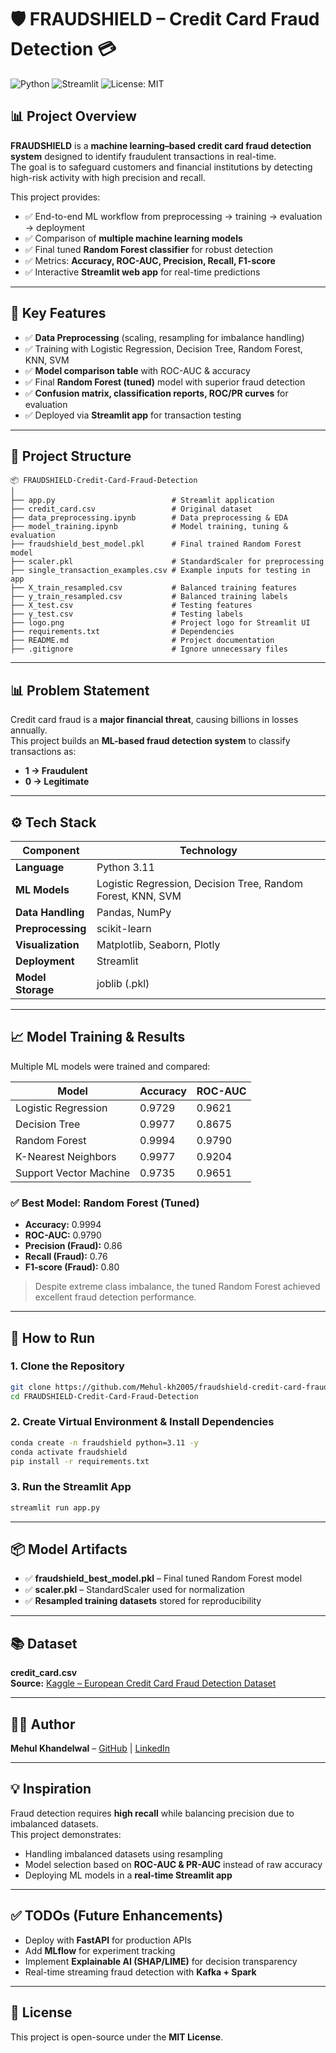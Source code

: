 # 🛡️ FRAUDSHIELD – Credit Card Fraud Detection 💳

![Python](https://img.shields.io/badge/Python-3.11-blue.svg) ![Streamlit](https://img.shields.io/badge/Streamlit-App-red.svg) ![License: MIT](https://img.shields.io/badge/License-MIT-green.svg)

## 📊 Project Overview  

**FRAUDSHIELD** is a **machine learning–based credit card fraud detection system** designed to identify fraudulent transactions in real-time.  
The goal is to safeguard customers and financial institutions by detecting high-risk activity with high precision and recall.  

This project provides:  

- ✅ End-to-end ML workflow from preprocessing → training → evaluation → deployment  
- ✅ Comparison of **multiple machine learning models**  
- ✅ Final tuned **Random Forest classifier** for robust detection  
- ✅ Metrics: **Accuracy, ROC-AUC, Precision, Recall, F1-score**  
- ✅ Interactive **Streamlit web app** for real-time predictions  

---

## 🚀 Key Features  

- ✅ **Data Preprocessing** (scaling, resampling for imbalance handling)  
- ✅ Training with Logistic Regression, Decision Tree, Random Forest, KNN, SVM  
- ✅ **Model comparison table** with ROC-AUC & accuracy  
- ✅ Final **Random Forest (tuned)** model with superior fraud detection  
- ✅ **Confusion matrix, classification reports, ROC/PR curves** for evaluation  
- ✅ Deployed via **Streamlit app** for transaction testing  

---

## 📂 Project Structure

```plaintext
📦 FRAUDSHIELD-Credit-Card-Fraud-Detection
│
├── app.py                          # Streamlit application
├── credit_card.csv                 # Original dataset
├── data_preprocessing.ipynb        # Data preprocessing & EDA
├── model_training.ipynb            # Model training, tuning & evaluation
├── fraudshield_best_model.pkl      # Final trained Random Forest model
├── scaler.pkl                      # StandardScaler for preprocessing
├── single_transaction_examples.csv # Example inputs for testing in app
├── X_train_resampled.csv           # Balanced training features
├── y_train_resampled.csv           # Balanced training labels
├── X_test.csv                      # Testing features
├── y_test.csv                      # Testing labels
├── logo.png                        # Project logo for Streamlit UI
├── requirements.txt                # Dependencies
├── README.md                       # Project documentation
├── .gitignore                      # Ignore unnecessary files
```

---

## 📊 Problem Statement

Credit card fraud is a **major financial threat**, causing billions in losses annually.  
This project builds an **ML-based fraud detection system** to classify transactions as:

- **1 → Fraudulent**  
- **0 → Legitimate**

---

## ⚙️ Tech Stack

| Component         | Technology |
|-------------------|------------|
| **Language**      | Python 3.11 |
| **ML Models**     | Logistic Regression, Decision Tree, Random Forest, KNN, SVM |
| **Data Handling** | Pandas, NumPy |
| **Preprocessing** | scikit-learn |
| **Visualization** | Matplotlib, Seaborn, Plotly |
| **Deployment**    | Streamlit |
| **Model Storage** | joblib (.pkl) |

---

## 📈 Model Training & Results

Multiple ML models were trained and compared:

| Model                   | Accuracy | ROC-AUC |
|-------------------------|----------|---------|
| Logistic Regression     | 0.9729   | 0.9621  |
| Decision Tree           | 0.9977   | 0.8675  |
| Random Forest           | 0.9994   | 0.9790  |
| K-Nearest Neighbors     | 0.9977   | 0.9204  |
| Support Vector Machine  | 0.9735   | 0.9651  |

### ✅ Best Model: **Random Forest (Tuned)**

- **Accuracy:** 0.9994  
- **ROC-AUC:** 0.9790  
- **Precision (Fraud):** 0.86  
- **Recall (Fraud):** 0.76  
- **F1-score (Fraud):** 0.80

> Despite extreme class imbalance, the tuned Random Forest achieved excellent fraud detection performance.

---

## 🧪 How to Run

### 1. Clone the Repository
```bash
git clone https://github.com/Mehul-kh2005/fraudshield-credit-card-fraud-detection.git
cd FRAUDSHIELD-Credit-Card-Fraud-Detection
```

### 2. Create Virtual Environment & Install Dependencies
```bash
conda create -n fraudshield python=3.11 -y
conda activate fraudshield
pip install -r requirements.txt
```

### 3. Run the Streamlit App
```bash
streamlit run app.py
```

---

## 📦 Model Artifacts

- ✅ **fraudshield_best_model.pkl** – Final tuned Random Forest model  
- ✅ **scaler.pkl** – StandardScaler used for normalization  
- ✅ **Resampled training datasets** stored for reproducibility

---

## 📚 Dataset

**credit_card.csv**  
**Source:** [Kaggle – European Credit Card Fraud Detection Dataset](https://www.kaggle.com/datasets/mlg-ulb/creditcardfraud)

---

## 👨‍💻 Author

**Mehul Khandelwal** – [GitHub](https://github.com/Mehul-kh2005) | [LinkedIn](https://www.linkedin.com/in/mehulkhandelwal2005/)

---

## 💡 Inspiration

Fraud detection requires **high recall** while balancing precision due to imbalanced datasets.  
This project demonstrates:

- Handling imbalanced datasets using resampling  
- Model selection based on **ROC-AUC & PR-AUC** instead of raw accuracy  
- Deploying ML models in a **real-time Streamlit app**

---

## ✅ TODOs (Future Enhancements)

- Deploy with **FastAPI** for production APIs  
- Add **MLflow** for experiment tracking  
- Implement **Explainable AI (SHAP/LIME)** for decision transparency  
- Real-time streaming fraud detection with **Kafka + Spark**

---

## 📜 License  

This project is open-source under the **MIT License**.